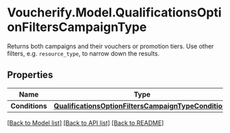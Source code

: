 # Voucherify.Model.QualificationsOptionFiltersCampaignType
Returns both campaigns and their vouchers or promotion tiers. Use other filters, e.g. `resource_type`, to narrow down the results.

## Properties

Name | Type | Description | Notes
------------ | ------------- | ------------- | -------------
**Conditions** | [**QualificationsOptionFiltersCampaignTypeConditions**](QualificationsOptionFiltersCampaignTypeConditions.md) |  | [optional] 

[[Back to Model list]](../README.md#documentation-for-models) [[Back to API list]](../README.md#documentation-for-api-endpoints) [[Back to README]](../README.md)

